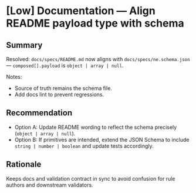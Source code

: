 # [Low] Documentation — Align README payload type with schema

## Summary

Resolved: `docs/specs/README.md` now aligns with `docs/specs/ne.schema.json` — `composed[].payload` is `object | array | null`.

Notes:
- Source of truth remains the schema file.
- Add docs lint to prevent regressions.

## Recommendation

- Option A: Update README wording to reflect the schema precisely (`object | array | null`).
- Option B: If primitives are intended, extend the JSON Schema to include `string | number | boolean` and update tests accordingly.

## Rationale

Keeps docs and validation contract in sync to avoid confusion for rule authors and downstream validators.
